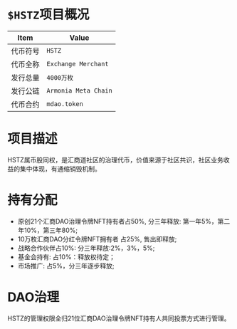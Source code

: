 # `$HSTZ`项目概况

|Item | Value|
|--|--|
| 代币符号 | `HSTZ` |
| 代币全称 | `Exchange Merchant` |
| 发行总量 | `4000万枚` |
| 发行公链 | `Armonia Meta Chain`|
| 代币合约 | `mdao.token` |

# 项目描述

HSTZ属币股同权，是汇商道社区的治理代币，价值来源于社区共识，社区业务收益的集中体现，有通缩销毁机制。

# 持有分配

* 原创21个汇商DAO治理令牌NFT持有者占50%, 分三年释放: 第一年5%，第二年10%，第三年80%;
* 10万枚汇商DAO分红令牌NFT拥有者 占25%, 售出即释放;
* 战略合作伙伴占10%: 分三年释放:2%，3%，5%;
* 基金会持有: 占10%：释放权待定；
* 市场推广: 占5%，分三年逐步释放;
  
# DAO治理

HSTZ的管理权限全归21位汇商DAO治理令牌NFT持有人共同投票方式进行管理。